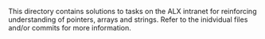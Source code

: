 This directory contains solutions to tasks on the ALX intranet for reinforcing understanding of pointers, arrays and strings.
Refer to the inidvidual files and/or commits for more information.
